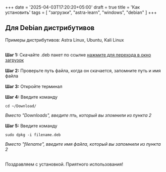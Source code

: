 +++
date = '2025-04-03T17:20:20+05:00'
draft = true
title = 'Как установить'
tags = [
   "загрузки",
   "astra-learn",
   "windows",
   "debian"
]
+++

## Для Debian дистрибутивов
Примеры дистрибутивов: Astra Linux, Ubuntu, Kali Linux <br> <br>

**Шаг 1:** Скачайте .deb пакет по ссылке [нажмите для перехода в окно загрузок](http://localhost:1313/downloads/) <br> <br>
**Шаг 2:** Проверьте путь файла, когда он скачается, запомните путь и имя файла <br> <br>
**Шаг 3:** Откройте терминал <br> <br>
**Шаг 4:** Введите команду <br>

    cd ~/Download/
*Вместо "Downloads", введите пть, который вы зпомнили из пункта 2* <br>  <br>
**Шаг 5:** Введите команду <br>

    
    sudo dpkg -i filename.deb

*Вместо "filename", введите имя файла, который вы запомнили из пункта 2* <br> <br>

Поздравляем с установкой. Приятного использования!
